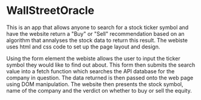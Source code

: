 # WallStreetOracle
This is an app that allows anyone to search for a stock ticker symbol and have the website return a "Buy" or "Sell" recommendation
based on an algorithm that annalyses the stock data to return this result. The webiste uses html and css code to set up the page layout and 
design. 

Using the form element the webiste allows the user to input the ticker symbol they would like to find out about. This form then submits the
search value into a fetch function which searches the API database for the company in question. The data returned is then passed onto the 
web page using DOM manipulation. The website then presents the stock symbol, name of the company and the verdict on whether to buy or sell
the equity. 